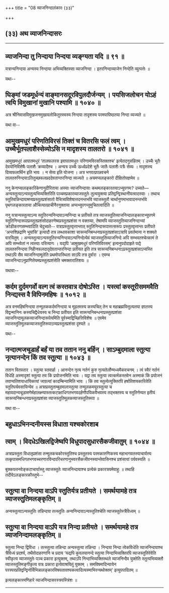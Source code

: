 +++
title = "08 व्याजनिन्दालंकारः (३३)"

+++


## (३३) अथ व्याजनिन्दासरः

------------------------------------------------------------------------



## व्याजनिन्दा तु निन्दाया निन्दया व्यङ्ग्यता यदि ॥ ९१ ॥

यत्रान्यनिन्दया अन्यस्य निन्दाया अभिव्यक्तिस्सा व्याजनिन्दा ।
इतरनिन्दाव्याजेन निन्देति व्युत्पत्तेः ॥

यथा--



## घिङ्मां जडमूर्धन्यं वाङ्मानसदूरविपुलदौर्जन्यम् । पयसिजलोचन योऽहं त्वयि विमुखानां मुखानि पश्यामि ॥ १०४० ॥

अत्र श्रीनिवासविमुखजनमुखावलोकितुस्स्वस्य निन्दया तादृशस्य परमपापिष्ठतया
निन्दा व्यज्यते ॥

यथा वा--



## आमुखमधुरं परिणतिविरसं तिक्तं च वितरसि फलं त्वम् । उच्चैर्भूतपलाशैस्सेव्योऽसि न मादृशस्य तालतरो ॥ १०४१ ॥

आमुखमधुरं आपातमधुरं ‘तालफलरस इवापातमधुरः परिणामविरसस्तिक्तश्च'
इत्येतदनुसंहितम् । उच्चैः भूतैः देवयोनिविशेषैः पलाशैः क्रव्यादैश्च ।
अन्यत्र उच्चैः ऊर्ध्वप्रदेशे भूतैः जातैः पलाशैः पत्रैः सेव्यः । मादृशस्य
दिव्यफलार्थिन इति भावः । न सेव्य इति योजना । अत्र भगवत्प्रपन्नवचने
तालतरुनिन्दयाऽतितुच्छफलप्रददेवतान्तरनिन्दा व्यज्यते ॥ अयमप्यलङ्कारो
दीक्षितोपज्ञमेव ॥

ननु केनाप्यालङ्कारिकेणानुदीरिताया अस्याः व्याजनिन्दायाः
कथमलङ्कारतयाऽभ्युपगमः? उच्यते— अन्यस्तुत्याऽन्यस्तुत्यभिव्यक्तिरिति
पञ्चमप्रकारव्याजस्तुतेः तुल्ययुक्त्या प्रतिद्वन्द्विस्थानीयत्वादस्याः ।
तथाच स्तुतिवन्निन्दायामप्यप्रस्तुतप्रशंसातो
वैचित्र्यविशेषात्तदनन्तर्भावे व्याजस्तुतौ चार्थानुगमाभावादनन्तर्भावे
पृथगलङ्कारताया औचित्यात्प्राचीनैरनुक्ताया अप्यभ्युपगन्तुमुचितत्वादिति ॥

ननु यत्रान्यस्तुत्याऽन्य स्तुतिरन्यनिन्दयाऽन्यनिन्दा च प्रतीयते तत्र
व्याजस्तुतिव्याजनिन्दालङ्काराभ्युपगमे
स्तुतिनिन्दारूपाप्रस्तुतप्रशंसोदाहरणेष्वप्रस्तुतप्रशंसा न वक्तव्या,
तेषामपि व्याजस्तुतिव्याजनिन्दाभ्यां क्रोडीकरणसम्भवादिति चेदुच्यते--
यत्राप्रस्तुतवृत्तान्तात् स्तुतिनिन्दारूपात्तत्सरूपः प्रस्तुतवृत्तान्तः
प्रतीयते ‘अन्तश्छिद्राणि भूयांसि’ इत्यादौ तत्र लब्धावकाशा
सारूप्यनिबन्धनाप्रस्तुतप्रशंसाऽत्रापि प्रवर्तमाना न शक्यते वारयितुम् ।
अन्यस्तुत्याऽन्यस्तुतिरन्यनिन्दयाऽन्यनिन्देत्येवं व्याजस्तुतिव्याजनिन्दे
अपि सम्भवतश्चेत्कामं ते अपि सम्भवेतां न त्वस्याः परित्यागः । यद्यपि
‘आमुखमधुरं परिणतिविरसम्’ इत्यनुपदोदाहृते पद्ये तालतरुनिन्दया
निहीनफलदातृदेवतान्तरनिन्दा प्रतीयत इति तत्र
सारूप्यनिबन्धनाऽप्रस्तुतप्रशंसाऽप्यस्ति तथाऽपि सैव व्याजनिन्दामूलेति
प्रथमोपास्थिता साऽपि तत्र दुर्वारा । एवम्च
व्याजनिन्दाऽनुप्राणितेयमप्रस्तुतप्रशंसेति चमक्तारातिशयः ॥

यथावा--



## कर्दम दुर्दमगर्वो वल्ग त्वं कस्तवात्र दोषोऽस्ति । यस्त्वां कस्तूरीसममवैति निन्द्यस्स वै विपिनमहिषः ॥ १०१२ ॥

अत्र वनमहिषनिन्दया तन्मूलककर्दमनिन्दया च मूढतमस्य कस्यचित् तेन च
महाब्रह्मवित्तुल्यतया ज्ञातस्य विद्वन्मानिनः कस्यचिद्वैधेयस्य च निन्दा
प्रतीयत इति सारूप्यनिबन्धनाप्रस्तुतप्रशंसा
व्याजनिन्दामूलकव्याजनिन्दारूपेयमिति पूर्वस्माद्विच्छित्तिविशेषः ॥ एवमेव
व्याजस्तुतिमूलकव्याजस्तुतिरूपाऽप्यप्रस्तुतप्रशंसा दृश्यते ॥

यथा--



## नन्दात्मजचूडार्हं बर्हं या तव ततान ननु बर्हिन् । साऽम्बुदमाला स्तुत्या नृत्यानन्देन किं तव स्तुत्या ॥ १०४३ ॥

ततान वितस्तार । स्तुत्या स्तवार्हा । आनन्देन नृत्य नर्तनं कुरु
नृत्यतेर्लोण्मध्यमैकवचनम् । त्वं स्वैरं नर्तनं विधेहि अस्मादृशां
स्तुत्या तव किं प्रयोजनमिति भावः । यद्वा तव स्तुत्या त्वत्कर्मकस्तवेन
अस्माकं किं प्रयोजनं तवाप्यतिशयाधायिकायां जाग्रत्यां कादम्बिन्यामिति
भावः । किं तव स्तुत्येत्युक्तिरपि हर्षातिशयकारितेति स्तुतिपर्यवसायिन्येव
॥ अत्राप्रस्तुताम्बुदमालास्तुत्या तन्मूलकमयूरस्तुत्या च
महावदान्यचूडामणेर्महालक्ष्म्यास्तत्कटाक्षाधिगतभगवदर्हणौपयिकवैभवस्य
तद्भक्तस्य च स्तुतिर्गम्यत इतीयं सारूप्यनिबन्धनाप्रस्तुतप्रशंसा
व्याजस्तुतिमूलकव्याजस्तुतिरूपा ॥

यथा वा--



## बहुधाऽभिनन्दनीयस्स विधाता यश्चकोरशाब

## त्वाम् । विदधेऽखिलद्विजेष्वपि विधुपादसुधारसैकजीवातुम् ॥ १०४४ ॥

अत्राप्रस्तुता विधातृप्रशंसा तन्मूलकचकोरस्तुतिश्च प्रस्तुतस्य
परमकारुणिकस्य महाभागवतस्याचार्यस्य
तत्कृपासमधिगतभगवच्चरणारविन्दपरिचरणानुभवरसैकजीवनस्यान्तेवासिनश्च
प्रशंसायां पर्यवस्यति ॥

बुक्कपत्तनवेङ्कटाचार्यास्तु व्याजस्तुतेः व्याजनिन्दायाश्च प्रत्येकं
प्रकारत्रयमेवाहुः ॥ तथाहि तदीयेऽलङ्कारकौस्तुभे--



## स्तुत्या वा निन्दया वाऽपि स्तुतिर्यत्र प्रतीयते । समर्थयामहे तत्र व्याजस्तुतिमलङ्कृतिम् ॥

अन्यस्तुत्याऽन्यस्तुतिः तन्निन्दया तत्स्तुतिः
अन्यनिन्दयाऽन्यस्तुतिश्चेति व्याजस्तुतेस्त्रैविध्यम् ॥



## स्तुत्या वा निन्दया वाऽपि यत्र निन्दा प्रतीयते । समर्थयामहे तत्र व्याजनिन्दामलङ्कृतिम् ॥

स्तुत्या निन्दा द्विविधा । तत्स्तुत्या तन्निन्दा अन्यस्तुत्या तन्निन्दा
। निन्दया निन्दा त्वेकविधेति व्याजनिन्दयाश्च त्रैविध्यं प्रदर्श्य,
तथैवोदाहरणानि च प्रदाय ‘यद्यपि कुवलयानन्दे स्तुत्या निन्दाभिव्यक्तिरपि
व्याजस्तुतिरेवेति स्वीकृत्य व्याजस्तुतेः पञ्च प्रकारा इत्युक्तम्, तथाऽपि
निन्दाभिव्यक्तिस्थले व्याजनिन्दैव युक्तेति स्तुत्यभिव्यक्तौ
व्याजस्तुतिमङ्गीकृत्य यत्रः प्रकारा इत्येवाश्रयितुं युक्तम् ।
समविषमादिन्यायेन
परस्परप्रतिद्वन्द्विनोर्विभिन्नालङ्कारविषयतावश्यकत्वादित्यस्माभिरन्यथोक्तम्'
इत्युपपादितम् ॥

इत्यलङ्कारमणिहारे व्याजनिन्दासरस्त्रयस्त्रिंशः ॥

------------------------------------------------------------------------

